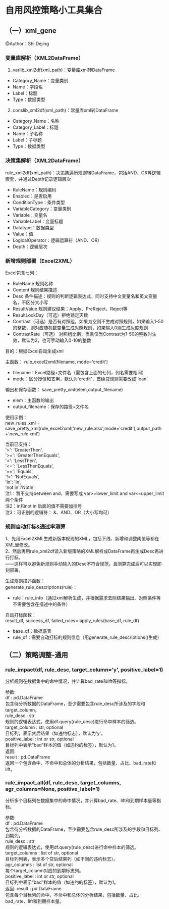 # 自用风控策略小工具集合   

## （一）xml_gene   
@Author：Shi Dejing   

### 变量库解析（XML2DataFrame）
1. varlib_xml2df(xml_path)：变量库xml转DataFrame   
* Category_Name：变量类别
* Name：字段名
* Label：标题
* Type：数据类型
2. conslib_xml2df(xml_path)：常量库xml转DataFrame   
* Category_Name：名称
* Category_Label：标题
* Name：子名称
* Label：子标题
* Type：数据类型

### 决策集解析（XML2DataFrame）
rule_xml2df(xml_path)：决策集遍历规则转DataFrame，包括AND、OR等逻辑嵌套，并通过Depth记录逻辑层次
* RuleName：规则编码
* Enabled：是否启用
* ConditionType：条件类型
* VariableCategory：变量类别
* Variable：变量名
* VariableLabel：变量标题
* Datatype：数据类型
* Value：值
* LogicalOperator：逻辑运算符（AND、OR）
* Depth：逻辑层次



### 新增规则部署（Excel2XML）
Excel包含七列：
* RuleName 规则名称
* Content 规则结果描述
* Desc 条件描述：规则的判断逻辑表达式，同时支持中文变量名和英文变量名，不区分大小写
* ResultValue 规则建议结果：Apply、PreReject、Reject等
* ResultLockDay（可选）拒绝锁定天数
* Contrast（可选）是否有对照组，如果为空则不生成对照规则，如果输入1-50的整数，则对应随机数变量生成对照规则，如果输入0则生成灰度规则   
* ContrastRate（可选） 对照组比例，当且仅当Contrast为1-50的整数时生效，默认为2，也可手动输入0-10的整数   

目的：根据Excel自动生成xml

主函数：
rule_excel2xml(filename, mode='credit')

* filename：Excel路径+文件名（需包含上面的七列，列名需要相同）
* mode：区分授信和支用，默认为'credit'，首续贷规则需要改成'loan'

输出和保存函数：
save_pretty_xml(elem,output_filename)
* elem：主函数的输出  
* output_filename：保存的路径+文件名

使用示例：  
new_rules_xml = save_pretty_xml(rule_excel2xml('new_rule.xlsx',mode='credit'),output_path+'new_rule.xml')  


当前已支持：  
'>': 'GreaterThen',  
'>=': 'GreaterThenEquals',  
'<': 'LessThen',  
'<=': 'LessThenEquals',  
'==': 'Equals',  
'!=': 'NotEquals',  
'in': 'In',  
'not in':'NotIn'   
注1：暂不支持between and，需要写成 var>=lower_limit and var<=upper_limit 两个条件   
注2：in和not in 后面的值不需要加括号   
注3：可识别的逻辑符：  &、AND、OR（大小写均可）


### 规则自动打标&通过率测算

1、先用Excel2XML生成新版本规则的XML，包括下线、新增和调整阈值等都在XML里修改。   
2、然后再用rule_xml2df读入新版策略的XML解析成DataFrame再生成Desc再进行打标。    
——这样可以避免新规则手动输入的Desc不符合规范，且测算完成后可以实现即刻部署。 

生成规则描述函数：  
generate_rule_descriptions(rule)：
* rule：rule_info（通过xml解析生成，并根据需求去除结果输出、对照条件等不需要包含在描述中的条件）

自动打标函数：   
result_df, success_df, failed_rules= apply_rules(base_df, rule_df)
* base_df：数据底表
* rule_df：需要自动打标的规则信息（用generate_rule_descriptions()生成）


## （二）策略调整-通用

### rule_impact(df, rule_desc, target_column='y', positive_label=1)

分析规则在数据集中的命中情况，并计算bad_rate和lift等指标。  

参数:   
  df : pd.DataFrame   
        包含待分析数据的DataFrame，至少需要包含rule_desc所涉及的字段和target_column。  
    rule_desc : str   
        规则的逻辑表达式，使用df.query(rule_desc)进行命中样本的筛选。   
    target_column : str, optional   
        目标列，表示贷后结果（如违约标志），默认为'y'。   
    positive_label : int or str, optional   
        目标列中表示“bad”样本的值（如违约的标签），默认为1。   
返回:   
    result : pd.DataFrame    
        返回一个包含命中、不命中和总体的分析结果，包括数量、占比、bad_rate和lift。   

### rule_impact_all(df, rule_desc, target_columns, agr_columns=None, positive_label=1)

分析多个目标列在数据集中的命中情况，并计算bad_rate、lift和到期样本量等指标。   
    
参数:    
    df : pd.DataFrame    
        包含待分析数据的DataFrame，至少需要包含rule_desc所涉及的字段和目标列、到期列。    
    rule_desc : str   
        规则的逻辑表达式，使用df.query(rule_desc)进行命中样本的筛选。  
    target_columns : list of str, optional    
        目标列列表，表示多个贷后结果列（如不同的违约标志）。   
    agr_columns : list of str, optional   
        每个target_column对应的到期标志列。   
    positive_label : int or str, optional     
        目标列中表示“bad”样本的值（如违约的标签），默认为1。    
返回:
    result : pd.DataFrame     
        包含每个目标列的命中、不命中和总体的分析结果，包括数量、占比、bad_rate、lift和到期样本量。    
